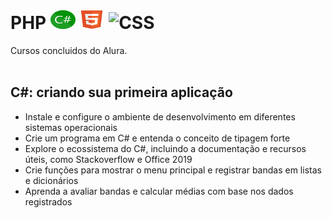 <div style="display: inline_block"><br>
<h1>PHP 
  <img  alt="C#" height="30" width="40" src="https://raw.githubusercontent.com/github/explore/80688e429a7d4ef2fca1e82350fe8e3517d3494d/topics/csharp/csharp.png">
  <img  alt="HTML" height="30" width="40" src="https://raw.githubusercontent.com/devicons/devicon/master/icons/html5/html5-original.svg">
  <img  alt="CSS" height="35" width="35" src="https://user-images.githubusercontent.com/64232721/176305937-a3f35066-5207-44ea-bfff-a86ef501a722.png">
</h1>
</div>
Cursos concluidos do Alura.
<br> <br> 
  
 ## C#: criando sua primeira aplicação
* Instale e configure o ambiente de desenvolvimento em diferentes sistemas operacionais
* Crie um programa em C# e entenda o conceito de tipagem forte
* Explore o ecossistema do C#, incluindo a documentação e recursos úteis, como Stackoverflow e Office 2019
* Crie funções para mostrar o menu principal e registrar bandas em listas e dicionários
* Aprenda a avaliar bandas e calcular médias com base nos dados registrados
